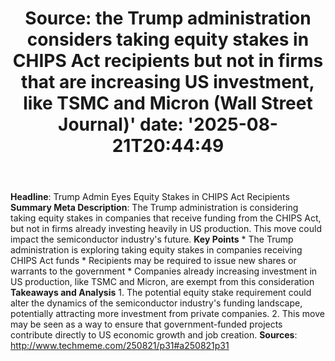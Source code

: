 ﻿---
title: "Source: the Trump administration considers taking equity stakes in CHIPS Act recipients but not in firms that are increasing US investment, like TSMC and Micron (Wall Street Journal)'
date: '2025-08-21T20:44:49"
category: "Markets"
summary: ""
slug: "source the trump administration considers taking equity stak"
source_urls:
  - "http://www.techmeme.com/250821/p31#a250821p31"
seo:
  title: "Source: the Trump administration considers taking equity stakes in CHIPS Act recipients but not in firms that are increasing US investment, like TSMC and Micron (Wall Street Journal) | Hash n Hedge'
  description: '"
  keywords: ["news", "markets", "brief"]
---
**Headline**: Trump Admin Eyes Equity Stakes in CHIPS Act Recipients  **Summary Meta Description**: The Trump administration is considering taking equity stakes in companies that receive funding from the CHIPS Act, but not in firms already investing heavily in US production. This move could impact the semiconductor industry's future.  **Key Points**  * The Trump administration is exploring taking equity stakes in companies receiving CHIPS Act funds * Recipients may be required to issue new shares or warrants to the government * Companies already increasing investment in US production, like TSMC and Micron, are exempt from this consideration  **Takeaways and Analysis**  1. The potential equity stake requirement could alter the dynamics of the semiconductor industry's funding landscape, potentially attracting more investment from private companies. 2. This move may be seen as a way to ensure that government-funded projects contribute directly to US economic growth and job creation.  **Sources**:  http://www.techmeme.com/250821/p31#a250821p31 
